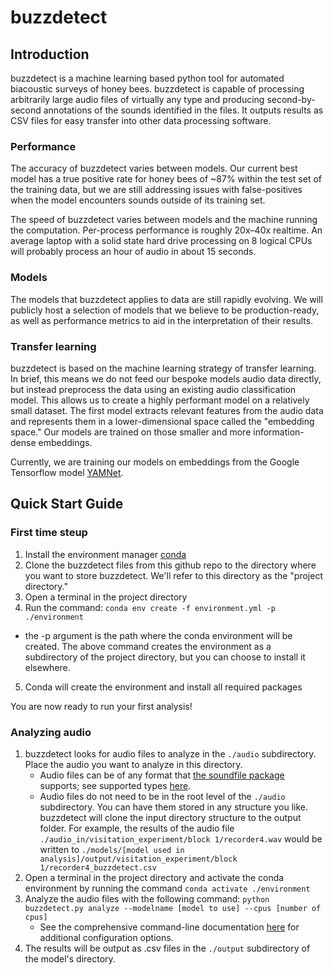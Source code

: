 # buzzdetect

## Introduction
buzzdetect is a machine learning based python tool for automated biacoustic surveys of honey bees. buzzdetect is capable of processing arbitrarily large audio files of virtually any type and producing second-by-second annotations of the sounds identified in the files. It outputs results as CSV files for easy transfer into other data processing software.

### Performance
The accuracy of buzzdetect varies between models. Our current best model has a true positive rate for honey bees of ~87% within the test set of the training data, but we are still addressing issues with false-positives when the model encounters sounds outside of its training set.

The speed of buzzdetect varies between models and the machine running the computation. Per-process performance is roughly 20x–40x realtime. An average laptop with a solid state hard drive processing on 8 logical CPUs will probably process an hour of audio in about 15 seconds.

### Models
The models that buzzdetect applies to data are still rapidly evolving. We will publicly host a selection of models that we believe to be production-ready, as well as performance metrics to aid in the interpretation of their results.

### Transfer learning
buzzdetect is based on the machine learning strategy of transfer learning. In brief, this means we do not feed our bespoke models audio data directly, but instead preprocess the data using an existing audio classification model. This allows us to create a highly performant model on a relatively small dataset. The first model extracts relevant features from the audio data and represents them in a lower-dimensional space called the "embedding space." Our models are trained on those smaller and more information-dense embeddings.

Currently, we are training our models on embeddings from the Google Tensorflow model [YAMNet](https://github.com/tensorflow/models/blob/master/research/audioset/yamnet/yamnet.py).
  

## Quick Start Guide
### First time steup
1. Install the environment manager [conda](https://conda.io/projects/conda/en/latest/user-guide/install/index.html)
2. Clone the buzzdetect files from this github repo to the directory where you want to store buzzdetect. We'll refer to this directory as the "project directory."
3. Open a terminal in the project directory
4. Run the command: `conda env create -f environment.yml -p ./environment`
  - the -p argument is the path where the conda environment will be created. The above command creates the environment as a subdirectory of the project directory, but you can choose to install it elsewhere.
5. Conda will create the environment and install all required packages

You are now ready to run your first analysis!

### Analyzing audio
1. buzzdetect looks for audio files to analyze in the `./audio` subdirectory. Place the audio you want to analyze in this directory.
     - Audio files can be of any format that [the soundfile package](https://python-soundfile.readthedocs.io) supports; see supported types [here](http://www.mega-nerd.com/libsndfile/#Features).
     - Audio files do not need to be in the root level of the `./audio` subdirectory. You can have them stored in any structure you like. buzzdetect will clone the input directory structure to the output folder. For example, the results of the audio file `./audio_in/visitation_experiment/block 1/recorder4.wav` would be written to `./models/[model used in analysis]/output/visitation_experiment/block 1/recorder4_buzzdetect.csv`
3. Open a terminal in the project directory and activate the conda environment by running the command `conda activate ./environment`
5. Analyze the audio files with the following command: `python buzzdetect.py analyze --modelname [model to use] --cpus [number of cpus]`
    - See the comprehensive command-line documentation [here](https://github.com/OSU-Bee-Lab/BuzzDetect/blob/main/documentation/documentation_CLI.md) for additional configuration options.
6. The results will be output as .csv files in the `./output` subdirectory of the model's directory.
